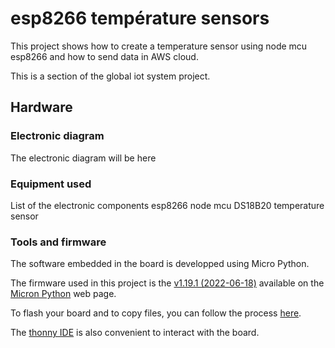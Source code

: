 # esp8266 température sensors

This project shows how to create a temperature sensor using node mcu esp8266 and how to send data in AWS cloud.

This is a section of the global iot system project.

## Hardware
### Electronic diagram

The electronic diagram will be here

### Equipment used

List of the electronic components
esp8266 node mcu
DS18B20 temperature sensor


### Tools and firmware

The software embedded in the board is developped using Micro Python.

The firmware used in this project is the [v1.19.1 (2022-06-18)](https://micropython.org/resources/firmware/esp8266-20220618-v1.19.1.bin) available on the [Micron Python](https://micropython.org/download/esp8266/) web page.

To flash your board and to copy files, you can follow the process [here](https://randomnerdtutorials.com/flashing-micropython-firmware-esptool-py-esp32-esp8266/).

The [thonny IDE](https://thonny.org/) is also convenient to interact with the board.

